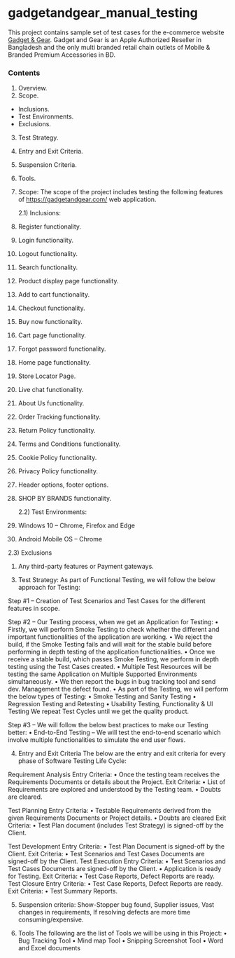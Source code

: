 # gadgetandgear_manual_testing
This project contains sample set of test cases for the e-commerce website [Gadget & Gear](https://gadgetandgear.com/). Gadget and Gear is an Apple Authorized Reseller in Bangladesh and the only multi branded retail chain outlets of Mobile &amp; Branded Premium Accessories in BD.
### Contents
1)	Overview.
2)	Scope.
* Inclusions.
* Test Environments.
* Exclusions.
3)	Test Strategy.
4)	Entry and Exit Criteria.
5)	Suspension Criteria.
6)	Tools.

2)	Scope:
The scope of the project includes testing the following features of  https://gadgetandgear.com/ web application.

 	2.1) Inclusions:
1)	Register functionality.
2)	Login functionality. 
3)	Logout functionality.
4)	Search functionality.
5)	Product display page functionality.
6)	Add to cart functionality.
7)	Checkout functionality.
8)	Buy now functionality.
9)	Cart page functionality.
10)	Forgot password functionality.
11)	Home page functionality.
12)	Store Locator Page.
13)	Live chat functionality.
14)	About Us functionality.
15)	Order Tracking functionality.
16)	Return Policy functionality.
17)	Terms and Conditions functionality.
18)	Cookie Policy functionality.
19)	Privacy Policy functionality.
20)	Header options, footer options.
21)	SHOP BY BRANDS functionality.

 	2.2) Test Environments:
1)	Windows 10 – Chrome, Firefox and Edge 
2)	Android Mobile OS – Chrome

 2.3) Exclusions 
1)	 Any third-party features or Payment gateways.

3.	Test Strategy:
As part of Functional Testing, we will follow the below approach for Testing:

Step #1 – Creation of Test Scenarios and Test Cases for the different features in scope.

Step #2 – Our Testing process, when we get an Application for Testing:
• Firstly, we will perform Smoke Testing to check whether the different and important functionalities of the application are working.
• We reject the build, if the Smoke Testing fails and will wait for the stable build before performing in depth testing of the application functionalities.
• Once we receive a stable build, which passes Smoke Testing, we perform in depth testing using the Test Cases created.
• Multiple Test Resources will be testing the same Application on Multiple Supported Environments simultaneously.
• We then report the bugs in bug tracking tool and send dev. Management the defect found.
• As part of the Testing, we will perform the below types of Testing:
•	Smoke Testing and Sanity Testing
•	Regression Testing and Retesting 
•	Usability Testing, Functionality & UI Testing 
We repeat Test Cycles until we get the quality product.

Step #3 – We will follow the below best practices to make our Testing better:
•	End-to-End Testing – We will test the end-to-end scenario which involve multiple functionalities to simulate the end user flows.

4.	Entry and Exit Criteria
The below are the entry and exit criteria for every phase of Software Testing Life Cycle:

Requirement Analysis
Entry Criteria:
• Once the testing team receives the Requirements Documents or details about the Project.
Exit Criteria:
• List of Requirements are explored and understood by the Testing team.
• Doubts are cleared.

Test Planning
Entry Criteria:
• Testable Requirements derived from the given Requirements Documents or Project details.
• Doubts are cleared
Exit Criteria:
• Test Plan document (includes Test Strategy) is signed-off by the Client.

Test Development
Entry Criteria:
• Test Plan Document is signed-off by the Client.
Exit Criteria:
• Test Scenarios and Test Cases Documents are signed-off by the Client.
Test Execution
Entry Criteria:
• Test Scenarios and Test Cases Documents are signed-off by the Client.
• Application is ready for Testing.
Exit Criteria:
• Test Case Reports, Defect Reports are ready.
Test Closure
Entry Criteria:
• Test Case Reports, Defect Reports are ready.
Exit Criteria:
• Test Summary Reports.

5.	Suspension criteria:
Show-Stopper bug found, Supplier issues, Vast changes in requirements, If resolving defects are more time consuming/expensive.

6.	Tools
The following are the list of Tools we will be using in this Project:
•	Bug Tracking Tool
•	Mind map Tool 
•	Snipping Screenshot Tool
•	Word and Excel documents

